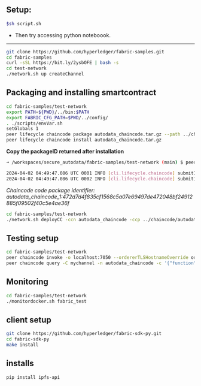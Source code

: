 ## Setup:

```bash
$sh script.sh
```

- Then try accessing python noteboook.

---

```bash
git clone https://github.com/hyperledger/fabric-samples.git
cd fabric-samples
curl -sSL https://bit.ly/2ysbOFE | bash -s
cd test-network
./network.sh up createChannel
```

## Packaging and installing smartcontract

```bash
cd fabric-samples/test-network
export PATH=${PWD}/../bin:$PATH
export FABRIC_CFG_PATH=$PWD/../config/
. ./scripts/envVar.sh
setGlobals 1
peer lifecycle chaincode package autodata_chaincode.tar.gz --path ../chaincode/autodata_chaincode/go/ --lang golang --label autodata_chaincode_1
peer lifecycle chaincode install autodata_chaincode.tar.gz
```

**Copy the packageID returned after installation**

```bash
➜ /workspaces/secure_autodata/fabric-samples/test-network (main) $ peer lifecycle chaincode install autodata_chaincode.tar.gz

2024-04-02 04:49:47.086 UTC 0001 INFO [cli.lifecycle.chaincode] submitInstallProposal -> Installed remotely: response:<status:200 payload:"\nUautodata_chaincode_1:472d7d4f835cf1568c5a07e69497de472048bf24912885f09502f40c5e4ae36f\022\024autodata_chaincode_1" >
2024-04-02 04:49:47.086 UTC 0002 INFO [cli.lifecycle.chaincode] submitInstallProposal -> Chaincode code package identifier: autodata_chaincode_1:472d7d4f835cf1568c5a07e69497de472048bf24912885f09502f40c5e4ae36f
```

_Chaincode code package identifier: autodata_chaincode_1:472d7d4f835cf1568c5a07e69497de472048bf24912885f09502f40c5e4ae36f_

```bash
cd fabric-samples/test-network
./network.sh deployCC -ccn autodata_chaincode -ccp ../chaincode/autodata_chaincode/go/ -ccl go
```

## Testing setup

```bash
cd fabric-samples/test-network
peer chaincode invoke -o localhost:7050 --ordererTLSHostnameOverride orderer.example.com --tls --cafile $ORDERER_CA --channelID mychannel --name autodata_chaincode -c '{"function":"AddIPFSHash","Args":["user1", "QmTzYXNzaGFzaEZvcklQRlM="]}' --peerAddresses localhost:7051 --tlsRootCertFiles $PEER0_ORG1_CA
peer chaincode query -C mychannel -n autodata_chaincode -c '{"function":"GetIPFSHashes","Args":["user1"]}'
```

## Monitoring

```bash
cd fabric-samples/test-network
./monitordocker.sh fabric_test
```

## client setup

```bash
git clone https://github.com/hyperledger/fabric-sdk-py.git
cd fabric-sdk-py
make install
```

## installs

```bash
pip install ipfs-api
```
